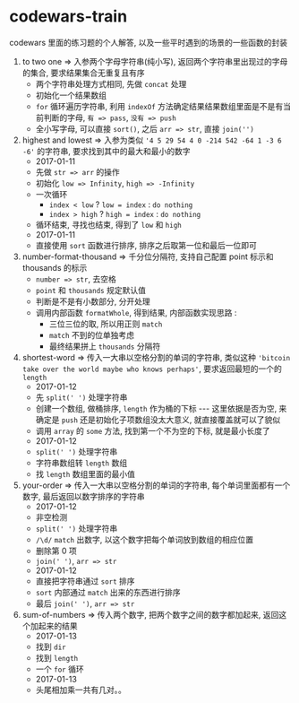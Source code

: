 # codewars-train

codewars 里面的练习题的个人解答, 以及一些平时遇到的场景的一些函数的封装

1. to two one => 入参两个字母字符串(纯小写), 返回两个字符串里出现过的字母的集合, 要求结果集合无重复且有序
    - 两个字符串处理方式相同, 先做 `concat` 处理
    - 初始化一个结果数组
    - `for` 循环遍历字符串, 利用 `indexOf` 方法确定结果结果数组里面是不是有当前判断的字母, `有 => pass`, `没有 => push`
    - 全小写字母, 可以直接 `sort()`, 之后 `arr => str`, 直接 `join('')`
2. highest and lowest => 入参为类似 `'4 5 29 54 4 0 -214 542 -64 1 -3 6 -6'` 的字符串, 要求找到其中的最大和最小的数字
    - 2017-01-11
    - 先做 `str => arr` 的操作
    - 初始化 `low => Infinity`, `high => -Infinity`
    - 一次循环
        + `index < low` ? `low = index` : `do nothing`
        + `index > high` ? `high = index` : `do nothing`
    - 循环结束, 寻找也结束, 得到了 `low` 和 `high`
    - 2017-01-11
    - 直接使用 `sort` 函数进行排序, 排序之后取第一位和最后一位即可
3. number-format-thousand => 千分位分隔符, 支持自己配置 point 标示和 thousands 的标示
    - `number => str`, 去空格
    - `point` 和 `thousands` 规定默认值
    - 判断是不是有小数部分, 分开处理
    - 调用内部函数 `formatWhole`, 得到结果, 内部函数实现思路 :
        - 三位三位的取, 所以用正则 `match`
        - `match` 不到的位单独考虑
        - 最终结果拼上 `thousands` 分隔符
4. shortest-word => 传入一大串以空格分割的单词的字符串, 类似这种 `'bitcoin take over the world maybe who knows perhaps'`, 要求返回最短的一个的 `length`
    - 2017-01-12
    - 先 `split(' ')` 处理字符串
    - 创建一个数组, 做桶排序, `length` 作为桶的下标 --- 这里依据是否为空, 来确定是 `push` 还是初始化子项数组没太大意义, 就直接覆盖就可以了貌似
    - 调用 `array` 的 `some` 方法, 找到第一个不为空的下标, 就是最小长度了
    - 2017-01-12
    - `split(' ')` 处理字符串
    - 字符串数组转 `length` 数组
    - 找 `length` 数组里面的最小值
5. your-order => 传入一大串以空格分割的单词的字符串, 每个单词里面都有一个数字, 最后返回以数字排序的字符串
    - 2017-01-12
    - 非空检测
    - `split(' ')` 处理字符串
    - `/\d/` `match` 出数字, 以这个数字把每个单词放到数组的相应位置
    - 删除第 0 项
    - `join(' ')`, `arr => str`
    - 2017-01-12
    - 直接把字符串通过 `sort` 排序
    - `sort` 内部通过 `match` 出来的东西进行排序
    - 最后 `join(' ')`, `arr => str`
6. sum-of-numbers => 传入两个数字, 把两个数字之间的数字都加起来, 返回这个加起来的结果
    - 2017-01-13
    - 找到 `dir`
    - 找到 `length`
    - 一个 `for` 循环
    - 2017-01-13
    - 头尾相加乘一共有几对。。